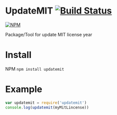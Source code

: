 # UpdateMIT [![Build Status](https://travis-ci.org/TiagoDanin/UpdateMIT.svg?branch=master)](https://travis-ci.org/TiagoDanin/UpdateMIT)

[![NPM](https://nodei.co/npm/updatemit.png?downloads=true&downloadRank=true&stars=true)](https://nodei.co/npm/updatemit/)

Package/Tool for update MIT license year

# Install

NPM `npm install updatemit`

# Example
```javascript
var updatemit = require('updatemit')
console.log(updatemit(myMitLincense))
```
